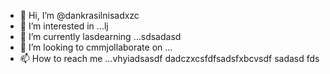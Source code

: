 - 👋 Hi, I’m @dankrasilnisadxzc
- 👀 I’m interested in ...lj
- 🌱 I’m currently lasdearning ...sdsadasd
- 💞️ I’m looking to cmmjollaborate on ...
- 📫 How to reach me ...vhyiadsasdf
dadczxcsfdfsadsfxbcvsdf
sadasd
fds

